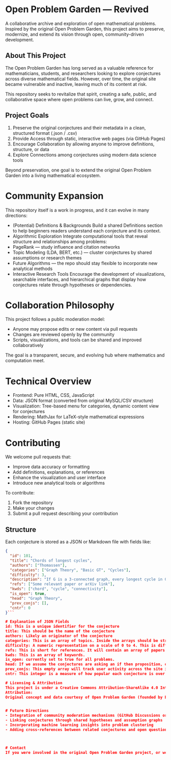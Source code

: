 # Open Problem Garden — Revived

A collaborative archive and exploration of open mathematical problems.
Inspired by the original Open Problem Garden, this project aims to preserve, modernize, and extend its vision through open, community-driven development.

## About This Project

The Open Problem Garden has long served as a valuable reference for mathematicians, students, and researchers looking to explore conjectures across diverse mathematical fields.
However, over time, the original site became vulnerable and inactive, leaving much of its content at risk.

This repository seeks to revitalize that spirit, creating a safe, public, and collaborative space where open problems can live, grow, and connect.

## Project Goals

1. Preserve the original conjectures and their metadata in a clean, structured format (.json / .csv)
2. Provide Access through static, interactive web pages (via GitHub Pages)
3. Encourage Collaboration by allowing anyone to improve definitions, structure, or data
4. Explore Connections among conjectures using modern data science tools

Beyond preservation, one goal is to extend the original Open Problem Garden into a living mathematical ecosystem.

# Community Expansion

This repository itself is a work in progress, and it can evolve in many directions:

- (Potential) Definitions & Backgrounds
Build a shared Definitions section to help beginners readers understand each conjecture and its context.
- Algorithmic Exploration
Integrate computational tools that reveal structure and relationships among problems:
 - PageRank — study influence and citation networks
 - Topic Modeling (LDA, BERT, etc.) — cluster conjectures by shared assumptions or research themes
 - Future Algorithms — the repo should stay flexible to incorporate new analytical methods
- Interactive Research Tools
Encourage the development of visualizations, searchable interfaces, and hierarchical graphs that display how conjectures relate through hypotheses or dependencies.

# Collaboration Philosophy
This project follows a public moderation model:

- Anyone may propose edits or new content via pull requests
- Changes are reviewed openly by the community
- Scripts, visualizations, and tools can be shared and improved collaboratively


The goal is a transparent, secure, and evolving hub where mathematics and computation meet.

# Technical Overview
- Frontend: Pure HTML, CSS, JavaScript
- Data: JSON format (converted from original MySQL/CSV structure)
- Visualization: Tree-based menu for categories, dynamic content view for conjectures
- Rendering: MathJax for LaTeX-style mathematical expressions
- Hosting: GitHub Pages (static site)

# Contributing
We welcome pull requests that:
- Improve data accuracy or formatting
- Add definitions, explanations, or references
- Enhance the visualization and user interface
- Introduce new analytical tools or algorithms

To contribute:
1. Fork the repository
2. Make your changes
3. Submit a pull request describing your contribution

## Structure

Each conjecture is stored as a JSON or Markdown file with fields like:

```json
{
  "id": 101,
  "title": "Chords of longest cycles",
  "authors": ["Thomassen"],
  "categories": ["Graph Theory", "Basic GT", "Cycles"],
  "difficulty": 3,
  "description": "If G is a 3-connected graph, every longest cycle in G has a chord.",
  "refs": ["Some relevant paper or arXiv link"],
  "kwds": ["chord", "cycle", "connectivity"],
  "is_open": true,
  "head": "Graph Theory",
  "prev_conjs": [],
  "cntr": 0
}```

# Explanation of JSON Fields
id: This is a unique identifier for the conjecture
title: This should be the name of the conjecture
authors: Likely an originator of the conjecture
categories: This is an array of topics. Inside the arrays should be strings. 
difficulty: A numeric representation on a scale of 0 to 4. This is difficult to gauge though because if it is unsolved, how can someone know how difficult it is. Maybe interest or popularity would be a better metric here.
refs: This is short for references. It will contain an array of papers or arxiv links.
kwds: This is an array of keywords.
is_open: currently set to true for all problems.
head: If we assume the conjectures are asking an if then proposition, or a P -> Q, then the head is the P portion. Over a large enough set of conjectures, this would allow us to group them by similarity of heads to see how they correlate. 
prev_conjs: This empty array will track user activity across the site in a PageRank style. In particular, it will evaluate which conjectures they visit before visiting this conjecture. Similar to the Google's initial pagerank, it seems plausable that a lot of activity on other conjectures immediately before doing another one, could mean that they are linked together, particuarly if it happens a lot.
cntr: This integer is a measure of how popular each conjecture is over time. 

# Licensing & Attribution
This project is under a Creative Commons Attribution-ShareAlike 4.0 International (CC BY-SA 4.0) license.
Attribution:
Original concept and data courtesy of Open Problem Garden (founded by Dominic van der Zypen and Robert Šámal).


# Future Directions
- Integration of community moderation mechanisms (GitHub Discussions or Wiki)
- Linking conjectures through shared hypotheses and assumption graphs
- Incorporating machine learning insights into problem clustering
- Adding cross-references between related conjectures and open questions



# Contact
If you were involved in the original Open Problem Garden project, or would like to collaborate on its modern continuation, please get in touch via GitHub or email.

